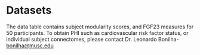 # Datasets
The data table contains subject modularity scores, and FGF23 measures for 50 participants.
To obtain PHI such as cardiovascular risk factor status, or individual subject connectomes, please contact Dr. Leonardo Bonilha- bonilha@musc.edu
